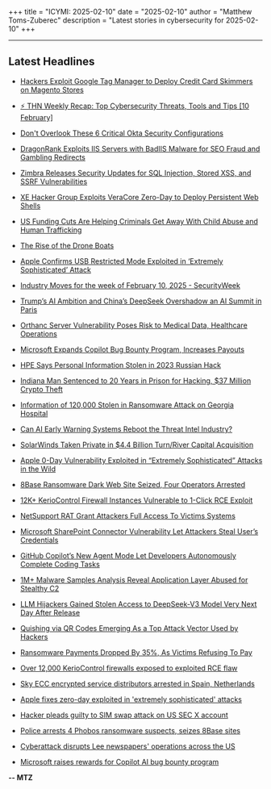 +++
title = "ICYMI: 2025-02-10"
date = "2025-02-10"
author = "Matthew Toms-Zuberec"
description = "Latest stories in cybersecurity for 2025-02-10"
+++

---------------------------------------------------------------------------
## Latest Headlines
- [Hackers Exploit Google Tag Manager to Deploy Credit Card Skimmers on Magento Stores](https://thehackernews.com/2025/02/hackers-exploit-google-tag-manager-to.html)

- [⚡ THN Weekly Recap: Top Cybersecurity Threats, Tools and Tips [10 February]](https://thehackernews.com/2025/02/thn-weekly-recap-top-cybersecurity_10.html)

- [Don't Overlook These 6 Critical Okta Security Configurations](https://thehackernews.com/2025/02/dont-overlook-these-6-critical-okta.html)

- [DragonRank Exploits IIS Servers with BadIIS Malware for SEO Fraud and Gambling Redirects](https://thehackernews.com/2025/02/dragonrank-exploits-iis-servers-with.html)

- [Zimbra Releases Security Updates for SQL Injection, Stored XSS, and SSRF Vulnerabilities](https://thehackernews.com/2025/02/zimbra-releases-security-updates-for.html)

- [XE Hacker Group Exploits VeraCore Zero-Day to Deploy Persistent Web Shells](https://thehackernews.com/2025/02/xe-hacker-group-exploits-veracore-zero.html)

- [US Funding Cuts Are Helping Criminals Get Away With Child Abuse and Human Trafficking](https://www.wired.com/story/doge-usaid-state-department-child-exploitation/)

- [The Rise of the Drone Boats](https://www.wired.com/story/the-rise-of-the-drone-boats/)

- [Apple Confirms USB Restricted Mode Exploited in ‘Extremely Sophisticated’ Attack](https://www.securityweek.com/apple-confirms-usb-restricted-mode-exploited-in-extremely-sophisticated-attack/)

- [Industry Moves for the week of February 10, 2025 - SecurityWeek](https://www.securityweek.com/industry-moves/feb-10-2025/)

- [Trump’s AI Ambition and China’s DeepSeek Overshadow an AI Summit in Paris](https://www.securityweek.com/trumps-ai-ambition-and-chinas-deepseek-overshadow-an-ai-summit-in-paris/)

- [Orthanc Server Vulnerability Poses Risk to Medical Data, Healthcare Operations](https://www.securityweek.com/orthanc-server-vulnerability-poses-risk-to-medical-data-healthcare-operations/)

- [Microsoft Expands Copilot Bug Bounty Program, Increases Payouts](https://www.securityweek.com/microsoft-expands-copilot-bug-bounty-program-increases-payouts/)

- [HPE Says Personal Information Stolen in 2023 Russian Hack](https://www.securityweek.com/hpe-says-personal-information-stolen-in-2023-russian-hack/)

- [Indiana Man Sentenced to 20 Years in Prison for Hacking, $37 Million Crypto Theft](https://www.securityweek.com/indiana-man-sentenced-to-20-years-in-prison-for-hacking-37-million-crypto-theft/)

- [Information of 120,000 Stolen in Ransomware Attack on Georgia Hospital](https://www.securityweek.com/information-of-120000-stolen-in-ransomware-attack-on-georgia-hospital/)

- [Can AI Early Warning Systems Reboot the Threat Intel Industry?](https://www.securityweek.com/can-ai-early-warning-systems-reboot-the-threat-intel-industry/)

- [SolarWinds Taken Private in $4.4 Billion Turn/River Capital Acquisition](https://www.securityweek.com/solarwinds-taken-private-in-4-4-billion-turn-river-capital-acquisition/)

- [Apple 0-Day Vulnerability Exploited in “Extremely Sophisticated” Attacks in the Wild](https://cybersecuritynews.com/apple-0-day-vulnerability-exploited-in-extremely-sophisticated-attacks-in-the-wild/)

- [8Base Ransomware Dark Web Site Seized, Four Operators Arrested](https://cybersecuritynews.com/8base-ransomware-dark-web-site-seized-four-operators-arrested/)

- [12K+ KerioControl Firewall Instances Vulnerable to 1-Click RCE Exploit](https://cybersecuritynews.com/keriocontrol-firewall-1-click-rce/)

- [NetSupport RAT Grant Attackers Full Access To Victims Systems](https://cybersecuritynews.com/netsupport-rat-grant-attackers-full-access/)

- [Microsoft SharePoint Connector Vulnerability Let Attackers Steal User’s Credentials](https://cybersecuritynews.com/microsoft-sharepoint-connector-vulnerability/)

- [GitHub Copilot’s New Agent Mode Let Developers Autonomously Complete Coding Tasks](https://cybersecuritynews.com/github-copilots-new-agent-mode/)

- [1M+ Malware Samples Analysis Reveal Application Layer Abused for Stealthy C2](https://cybersecuritynews.com/malware-samples-analysis-application-layer/)

- [LLM Hijackers Gained Stolen Access to DeepSeek-V3 Model Very Next Day After Release](https://cybersecuritynews.com/llm-hijackers-deepseek-v3-model/)

- [Quishing via QR Codes Emerging As a Top Attack Vector Used by Hackers](https://cybersecuritynews.com/quishing-via-qr-codes-emerging-as-a-top-attack-vector/)

- [Ransomware Payments Dropped By 35%, As Victims Refusing To Pay](https://cybersecuritynews.com/ransomware-payments-dropped-by-35/)

- [Over 12,000 KerioControl firewalls exposed to exploited RCE flaw](https://www.bleepingcomputer.com/news/security/over-12-000-keriocontrol-firewalls-exposed-to-exploited-rce-flaw/)

- [Sky ECC encrypted service distributors arrested in Spain, Netherlands](https://www.bleepingcomputer.com/news/legal/sky-ecc-encrypted-service-distributors-arrested-in-spain-netherlands/)

- [Apple fixes zero-day exploited in 'extremely sophisticated' attacks](https://www.bleepingcomputer.com/news/apple/apple-fixes-zero-day-exploited-in-extremely-sophisticated-attacks/)

- [Hacker pleads guilty to SIM swap attack on US SEC X account](https://www.bleepingcomputer.com/news/security/hacker-pleads-guilty-to-sim-swap-attack-on-us-sec-x-account/)

- [Police arrests 4 Phobos ransomware suspects, seizes 8Base sites](https://www.bleepingcomputer.com/news/legal/police-arrests-4-phobos-ransomware-suspects-seizes-8base-sites/)

- [Cyberattack disrupts Lee newspapers' operations across the US](https://www.bleepingcomputer.com/news/security/cyberattack-disrupts-lee-newspapers-operations-across-the-us/)

- [Microsoft raises rewards for Copilot AI bug bounty program](https://www.bleepingcomputer.com/news/microsoft/microsoft-raises-rewards-for-copilot-ai-bug-bounty-program/)

**-- MTZ**